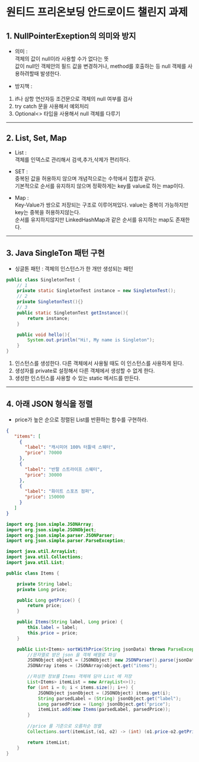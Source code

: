 # 원티드 프리온보딩 안드로이드 챌린지 과제

## 1. NullPointerExeption의 의미와 방지

- 의미 :  
객체의 값이 null이라 사용할 수가 없다는 뜻  
값이 null인 객체안의 필드 값을 변경하거나, method를 호출하는 등 null 객체를 사용하려할때 발생한다.  

- 방지책 :  
1. if나 삼항 연산자등 조건문으로 객체의 null 여부를 검사
2. try catch 문을 사용해서 예외처리
3. Optional<> 타입을 사용해서 null 객체를 다루기

---

## 2. List, Set, Map

- List :  
객체를 인덱스로 관리해서 검색,추가,삭제가 편리하다.  

- SET :  
중복된 값을 허용하지 않으며 개념적으로는 수학에서 집합과 같다.  
기본적으로 순서를 유지하지 않으며 정확하게는 key를 value로 하는 map이다.  
 
- Map :  
Key-Value가 쌍으로 저장되는 구조로 이루어져있다. value는 중복이 가능하지만 key는 중복을 허용하지않는다.  
순서를 유지하지않지만 LinkedHashMap과 같은 순서를 유지하는 map도 존재한다.


---

## 3. Java SingleTon 패턴 구현
- 싱글톤 패턴 : 객체의 인스턴스가 한 개만 생성되는 패턴  
```java
public class SingletonTest {
    // 1
    private static SingletonTest instance = new SingletonTest();
    // 2
    private SingletonTest(){}
    // 3
    public static SingletonTest getInstance(){
        return instance;
    }

    public void hello(){
        System.out.println("Hi!, My name is Singleton");
    }
}
```
1. 인스턴스를 생성한다. 다른 객체에서 사용될 때도 이 인스턴스를 사용하게 된다.
2. 생성자를 private로 설정해서 다른 객체에서 생성할 수 없게 한다.
3. 생성한 인스턴스를 사용할 수 있는 static 메서드를 만든다.


---

## 4. 아래 JSON 형식을 정렬
- price가 높은 순으로 정렬된 List를 반환하는 함수를 구현하라.
```json
{
   "items": [
     {
       "label": "캐시미어 100% 터틀넥 스웨터",
       "price": 70000
     },
     {
       "label": "반팔 스트라이프 스웨터",
       "price": 30000
     },
     {
       "label": "화이트 스포츠 점퍼",
       "price": 150000
     }
   ]
}
```

```java
import org.json.simple.JSONArray;
import org.json.simple.JSONObject;
import org.json.simple.parser.JSONParser;
import org.json.simple.parser.ParseException;

import java.util.ArrayList;
import java.util.Collections;
import java.util.List;

public class Items {

    private String label;
    private Long price;

    public Long getPrice() {
        return price;
    }

    public Items(String label, Long price) {
        this.label = label;
        this.price = price;
    }

    public List<Items> sortWithPrice(String jsonData) throws ParseException {
        //문자열로 받은 json 을 객체 배열로 파싱
        JSONObject object = (JSONObject) new JSONParser().parse(jsonData);
        JSONArray items = (JSONArray)object.get("items");

        //파싱한 정보를 Items 객체에 담아 List 에 저장
        List<Items> itemList = new ArrayList<>();
        for (int i = 0; i < items.size(); i++) {
            JSONObject jsonObject = (JSONObject) items.get(i);
            String parsedLabel = (String) jsonObject.get("label");
            Long parsedPrice = (Long) jsonObject.get("price");
            itemList.add(new Items(parsedLabel, parsedPrice));
        }
        
        //price 를 기준으로 오름차순 정렬
        Collections.sort(itemList,(o1, o2) -> (int) (o1.price-o2.getPrice()));

        return itemList;
    }
}

```
